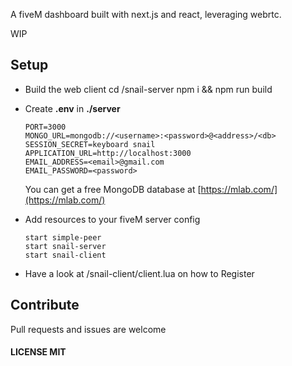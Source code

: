 A fiveM dashboard built with next.js and react, leveraging webrtc.

WIP

## Setup

* Build the web client
		cd /snail-server
		npm i && npm run build
* Create __.env__ in __./server__

	```
	PORT=3000
	MONGO_URL=mongodb://<username>:<password>@<address>/<db>
	SESSION_SECRET=keyboard snail
	APPLICATION_URL=http://localhost:3000
	EMAIL_ADDRESS=<email>@gmail.com
	EMAIL_PASSWORD=<password>
	```
	You can get a free MongoDB database at [https://mlab.com/](https://mlab.com/)

* Add resources to your fiveM server config
	```
	start simple-peer
	start snail-server
	start snail-client
	```

* Have a look at /snail-client/client.lua on how to Register

## Contribute
Pull requests and issues are welcome


#### LICENSE MIT
